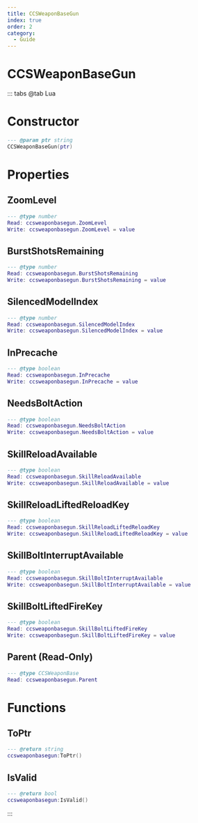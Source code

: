 ```yaml
---
title: CCSWeaponBaseGun
index: true
order: 2
category:
  - Guide
---
```


# CCSWeaponBaseGun

::: tabs
@tab Lua
# Constructor
```lua
--- @param ptr string
CCSWeaponBaseGun(ptr)
```
# Properties
## ZoomLevel 
```lua
--- @type number
Read: ccsweaponbasegun.ZoomLevel
Write: ccsweaponbasegun.ZoomLevel = value
```
## BurstShotsRemaining 
```lua
--- @type number
Read: ccsweaponbasegun.BurstShotsRemaining
Write: ccsweaponbasegun.BurstShotsRemaining = value
```
## SilencedModelIndex 
```lua
--- @type number
Read: ccsweaponbasegun.SilencedModelIndex
Write: ccsweaponbasegun.SilencedModelIndex = value
```
## InPrecache 
```lua
--- @type boolean
Read: ccsweaponbasegun.InPrecache
Write: ccsweaponbasegun.InPrecache = value
```
## NeedsBoltAction 
```lua
--- @type boolean
Read: ccsweaponbasegun.NeedsBoltAction
Write: ccsweaponbasegun.NeedsBoltAction = value
```
## SkillReloadAvailable 
```lua
--- @type boolean
Read: ccsweaponbasegun.SkillReloadAvailable
Write: ccsweaponbasegun.SkillReloadAvailable = value
```
## SkillReloadLiftedReloadKey 
```lua
--- @type boolean
Read: ccsweaponbasegun.SkillReloadLiftedReloadKey
Write: ccsweaponbasegun.SkillReloadLiftedReloadKey = value
```
## SkillBoltInterruptAvailable 
```lua
--- @type boolean
Read: ccsweaponbasegun.SkillBoltInterruptAvailable
Write: ccsweaponbasegun.SkillBoltInterruptAvailable = value
```
## SkillBoltLiftedFireKey 
```lua
--- @type boolean
Read: ccsweaponbasegun.SkillBoltLiftedFireKey
Write: ccsweaponbasegun.SkillBoltLiftedFireKey = value
```
## Parent (Read-Only)
```lua
--- @type CCSWeaponBase
Read: ccsweaponbasegun.Parent
```
# Functions
## ToPtr
```lua
--- @return string
ccsweaponbasegun:ToPtr()
```
## IsValid
```lua
--- @return bool
ccsweaponbasegun:IsValid()
```

:::
